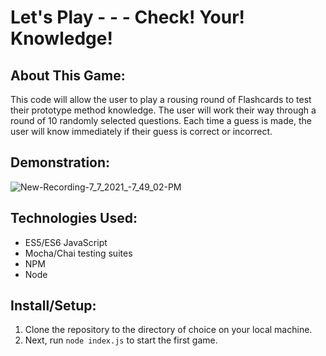 # Let's Play - - - Check! Your! Knowledge!

## About This Game:

This code will allow the user to play a rousing round of Flashcards to test their prototype method knowledge. The user will work their way through a round of 10 randomly selected questions. Each time a guess is made, the user will know immediately if their guess is correct or incorrect. 

## Demonstration:

![New-Recording-7_7_2021_-7_49_02-PM](https://user-images.githubusercontent.com/78767067/124850481-ead96380-df5d-11eb-8df3-c585a541a17e.gif)


## Technologies Used:

* ES5/ES6 JavaScript
* Mocha/Chai testing suites
* NPM
* Node

## Install/Setup:

1. Clone the repository to the directory of choice on your local machine.
2. Next, run `node index.js` to start the first game. 



